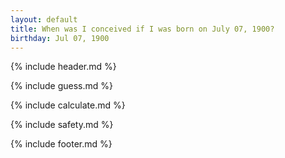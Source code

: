 ```yaml
---
layout: default
title: When was I conceived if I was born on July 07, 1900?
birthday: Jul 07, 1900
---
```


{% include header.md %}

{% include guess.md %}

{% include calculate.md %}

{% include safety.md %}

{% include footer.md %}




